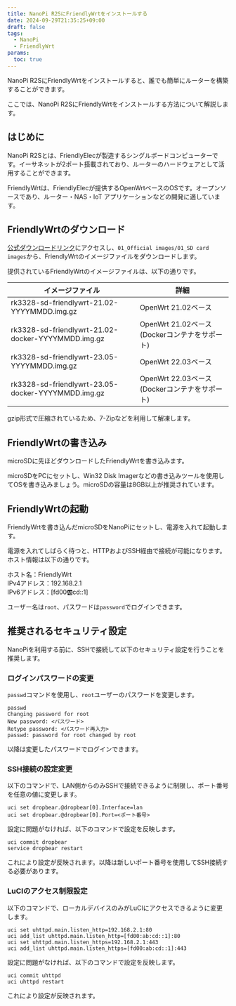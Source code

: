 ```yaml
---
title: NanoPi R2SにFriendlyWrtをインストールする
date: 2024-09-29T21:35:25+09:00
draft: false
tags:
  - NanoPi
  - FriendlyWrt
params:
  toc: true
---
```


NanoPi R2SにFriendlyWrtをインストールすると、誰でも簡単にルーターを構築することができます。

ここでは、NanoPi R2SにFriendlyWrtをインストールする方法について解説します。

## はじめに

NanoPi R2Sとは、FriendlyElecが製造するシングルボードコンピューターです。イーサネットが2ポート搭載されており、ルーターのハードウェアとして活用することができます。

FriendlyWrtは、FriendlyElecが提供するOpenWrtベースのOSです。オープンソースであり、ルーター・NAS・IoT アプリケーションなどの開発に適しています。

## FriendlyWrtのダウンロード

[公式ダウンロードリンク](https://drive.google.com/drive/folders/1H56Yl3G5kBAE_JGaYT2O_D8xKsBP7kZv)にアクセスし、`01_Official images/01_SD card images`から、FriendlyWrtのイメージファイルをダウンロードします。

提供されているFriendlyWrtのイメージファイルは、以下の通りです。

|イメージファイル                                  |詳細                                         |
|--------------------------------------------------|---------------------------------------------|
|rk3328-sd-friendlywrt-21.02-YYYYMMDD.img.gz       |OpenWrt 21.02ベース                          |
|rk3328-sd-friendlywrt-21.02-docker-YYYYMMDD.img.gz|OpenWrt 21.02ベース(Dockerコンテナをサポート)|
|rk3328-sd-friendlywrt-23.05-YYYYMMDD.img.gz       |OpenWrt 22.03ベース                          |
|rk3328-sd-friendlywrt-23.05-docker-YYYYMMDD.img.gz|OpenWrt 22.03ベース(Dockerコンテナをサポート)|

gzip形式で圧縮されているため、7-Zipなどを利用して解凍します。

## FriendlyWrtの書き込み

microSDに先ほどダウンロードしたFriendlyWrtを書き込みます。

microSDをPCにセットし、Win32 Disk Imagerなどの書き込みツールを使用してOSを書き込みましょう。microSDの容量は8GB以上が推奨されています。

## FriendlyWrtの起動

FriendlyWrtを書き込んだmicroSDをNanoPiにセットし、電源を入れて起動します。

電源を入れてしばらく待つと、HTTPおよびSSH経由で接続が可能になります。ホスト情報は以下の通りです。

ホスト名：FriendlyWrt  
IPv4アドレス：192.168.2.1  
IPv6アドレス：[fd00:ab:cd::1]

ユーザー名は`root`、パスワードは`password`でログインできます。

## 推奨されるセキュリティ設定

NanoPiを利用する前に、SSHで接続して以下のセキュリティ設定を行うことを推奨します。

### ログインパスワードの変更

`passwd`コマンドを使用し、`root`ユーザーのパスワードを変更します。

```
passwd
Changing password for root
New password: <パスワード>
Retype password: <パスワード再入力>
passwd: password for root changed by root
```

以降は変更したパスワードでログインできます。

### SSH接続の設定変更

以下のコマンドで、LAN側からのみSSHで接続できるように制限し、ポート番号を任意の値に変更します。

```
uci set dropbear.@dropbear[0].Interface=lan
uci set dropbear.@dropbear[0].Port=<ポート番号>
```

設定に問題がなければ、以下のコマンドで設定を反映します。

```
uci commit dropbear
service dropbear restart
```

これにより設定が反映されます。以降は新しいポート番号を使用してSSH接続する必要があります。

### LuCIのアクセス制限設定

以下のコマンドで、ローカルデバイスのみがLuCIにアクセスできるように変更します。

```
uci set uhttpd.main.listen_http=192.168.2.1:80
uci add_list uhttpd.main.listen_http=[fd00:ab:cd::1]:80
uci set uhttpd.main.listen_https=192.168.2.1:443
uci add_list uhttpd.main.listen_https=[fd00:ab:cd::1]:443
```

設定に問題がなければ、以下のコマンドで設定を反映します。

```
uci commit uhttpd
uci uhttpd restart
```

これにより設定が反映されます。

